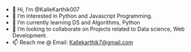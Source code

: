 - 👋 Hi, I’m @KalleKarthik007
- 👀 I’m interested in Python and Javascript Programming.
- 🌱 I’m currently learning DS and Algorithms, Python
- 💞️ I’m looking to collaborate on Projects related to Data science, Web Development.
- 📫 Reach me @ Email: Kallekarthik7@gmail.com

<!---
KalleKarthik007/KalleKarthik007 is a ✨ special ✨ repository because its `README.md` (this file) appears on your GitHub profile.
You can click the Preview link to take a look at your changes.
--->
